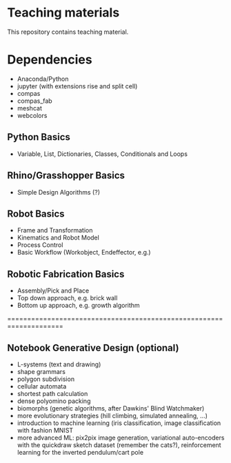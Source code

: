 

# Teaching materials
This repository contains teaching material.

# Dependencies
* Anaconda/Python
* jupyter (with extensions rise and split cell)
* compas
* compas_fab
* meshcat
* webcolors

## Python Basics
* Variable, List, Dictionaries, Classes, Conditionals and Loops

## Rhino/Grasshopper Basics
* Simple Design Algorithms (?)

## Robot Basics
* Frame and Transformation
* Kinematics and Robot Model
* Process Control
* Basic Workflow (Workobject, Endeffector, e.g.)

## Robotic Fabrication Basics
* Assembly/Pick and Place
* Top down approach, e.g. brick wall
* Bottom up approach, e.g. growth algorithm


====================================================================
## Notebook Generative Design (optional)
* L-systems (text and drawing)
* shape grammars
* polygon subdivision
* cellular automata
* shortest path calculation
* dense polyomino packing
* biomorphs (genetic algorithms, after Dawkins' Blind Watchmaker)
* more evolutionary strategies (hill climbing, simulated annealing, …)
* introduction to machine learning (iris classification, image classification with fashion MNIST
* more advanced ML: pix2pix image generation, variational auto-encoders with the quickdraw sketch dataset (remember the cats?), reinforcement learning for the inverted pendulum/cart pole






